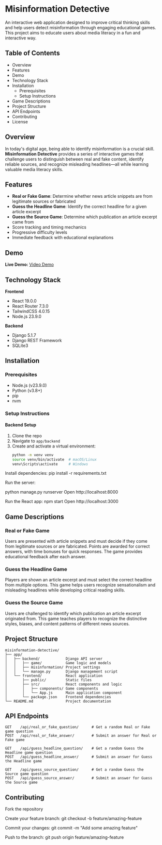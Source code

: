 # Misinformation Detective

An interactive web application designed to improve critical thinking skills and help users detect misinformation through engaging educational games. This project aims to educate users about media literacy in a fun and interactive way.

## Table of Contents
- Overview
- Features
- Demo
- Technology Stack
- Installation
  - Prerequisites
  - Setup Instructions
- Game Descriptions
- Project Structure
- API Endpoints
- Contributing
- License

## Overview
In today's digital age, being able to identify misinformation is a crucial skill. **Misinformation Detective** provides a series of interactive games that challenge users to distinguish between real and fake content, identify reliable sources, and recognize misleading headlines—all while learning valuable media literacy skills.

## Features
- **Real or Fake Game**: Determine whether news article snippets are from legitimate sources or fabricated  
- **Guess the Headline Game**: Identify the correct headline for a given article excerpt  
- **Guess the Source Game**: Determine which publication an article excerpt came from  
- Score tracking and timing mechanics  
- Progressive difficulty levels  
- Immediate feedback with educational explanations  

## Demo
**Live Demo:** [Video Demo](https://www.youtube.com/watch?v=sU_tLRtoJYg)

## Technology Stack

**Frontend**
- React 19.0.0
- React Router 7.3.0
- TailwindCSS 4.0.15
- Node.js 23.9.0

**Backend**
- Django 5.1.7
- Django REST Framework
- SQLite3

## Installation

### Prerequisites
- Node.js (v23.9.0)  
- Python (v3.8+)  
- pip  
- nvm  

### Setup Instructions

#### Backend Setup
1. Clone the repo  
2. Navigate to `app/backend`  
3. Create and activate a virtual environment:  
   ```bash
   python -m venv venv
   source venv/bin/activate  # macOS/Linux
   venv\Scripts\activate     # Windows

Install dependencies: 
pip install -r requirements.txt

Run the server: 

python manage.py runserver
Open http://localhost:8000

Run the React app:
npm start
Open http://localhost:3000

## Game Descriptions

### Real or Fake Game
Users are presented with article snippets and must decide if they come from legitimate sources or are fabricated. Points are awarded for correct answers, with time bonuses for quick responses. The game provides educational feedback after each answer.

### Guess the Headline Game
Players are shown an article excerpt and must select the correct headline from multiple options. This game helps users recognize sensationalism and misleading headlines while developing critical reading skills.

### Guess the Source Game
Users are challenged to identify which publication an article excerpt originated from. This game teaches players to recognize the distinctive styles, biases, and content patterns of different news sources.

## Project Structure

```text
misinformation-detective/
├── app/
│   ├── backend/            Django API server
│   │   ├── game/           Game logic and models
│   │   ├── misinformation/ Project settings
│   │   └── manage.py       Django management script
│   └── frontend/           React application
│       ├── public/         Static files
│       ├── src/            React components and logic
│       │   ├── components/ Game components
│       │   └── App.js      Main application component
│       └── package.json    Frontend dependencies
└── README.md               Project documentation
```

## API Endpoints 

```text
GET    /api/real_or_fake_question/      # Get a random Real or Fake game question
POST   /api/real_or_fake_answer/        # Submit an answer for Real or Fake game

GET    /api/guess_headline_question/    # Get a random Guess the Headline game question
POST   /api/guess_headline_answer/      # Submit an answer for Guess the Headline game

GET    /api/guess_source_question/      # Get a random Guess the Source game question
POST   /api/guess_source_answer/        # Submit an answer for Guess the Source game
```

## Contributing

Fork the repository

Create your feature branch:
git checkout -b feature/amazing-feature

Commit your changes:
git commit -m "Add some amazing feature"

Push to the branch:
git push origin feature/amazing-feature

